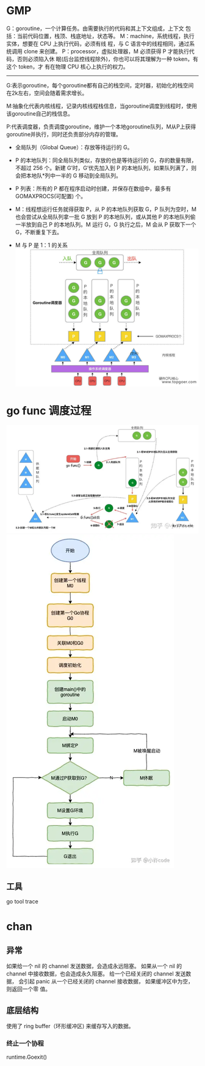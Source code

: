 # GMP

G：goroutine，⼀个计算任务。由需要执⾏的代码和其上下⽂组成，上下⽂
包括：当前代码位置，栈顶、栈底地址，状态等。
M：machine，系统线程，执⾏实体，想要在 CPU 上执⾏代码，必须有线
程，与 C 语⾔中的线程相同，通过系统调⽤ clone 来创建。
P：processor，虚拟处理器，M 必须获得 P 才能执⾏代码，否则必须陷⼊休
眠(后台监控线程除外)，你也可以将其理解为⼀种 token，有这个 token，才
有在物理 CPU 核⼼上执⾏的权⼒。

---
G:表示goroutine，每个goroutine都有自己的栈空间，定时器，初始化的栈空间在2k左右，空间会随着需求增长。

M:抽象化代表内核线程，记录内核线程栈信息，当goroutine调度到线程时，使用该goroutine自己的栈信息。

P:代表调度器，负责调度goroutine，维护一个本地goroutine队列，M从P上获得goroutine并执行，同时还负责部分内存的管理。
* 全局队列（Global Queue）：存放等待运行的 G。  
* P 的本地队列：同全局队列类似，存放的也是等待运行的 G，存的数量有限，不超过 256 个。新建 G’时，G’优先加入到 P 的本地队列，如果队列满了，则会把本地队*列中一半的 G 移动到全局队列。  
* P 列表：所有的 P 都在程序启动时创建，并保存在数组中，最多有 GOMAXPROCS(可配置) 个。    
* M：线程想运行任务就得获取 P，从 P 的本地队列获取 G，P 队列为空时，M 也会尝试从全局队列拿一批 G 放到 P 的本地队列，或从其他 P 的本地队列偷一半放到自己 P 的本地队列。M 运行 G，G 执行之后，M 会从 P 获取下一个 G，不断重复下去。  

* M 与 P 是 1：1 的关系
![git work flow](imgs/2.png)

# go func 调度过程
![](imgs/goroutine2023-09-05-22-13-24.png)
![](imgs/goroutine2023-09-05-22-38-22.png)

## 工具
go tool trace

# chan
## 异常
如果给一个 nil 的 channel 发送数据，会造成永远阻塞。
如果从一个 nil 的 channel 中接收数据，也会造成永久阻塞。
给一个已经关闭的 channel 发送数据， 会引起 panic
从一个已经关闭的 channel 接收数据， 如果缓冲区中为空，则返回一个零
值。

## 底层结构

使用了 ring buffer（环形缓冲区) 来缓存写入的数据。

### 终止一个协程
runtime.Goexit()


